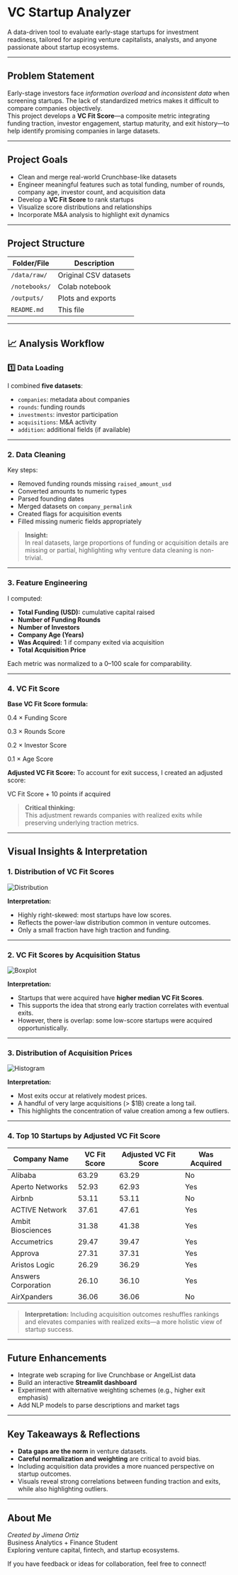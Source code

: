 # VC Startup Analyzer

A data-driven tool to evaluate early-stage startups for investment readiness, tailored for aspiring venture capitalists, analysts, and anyone passionate about startup ecosystems.

---

## Problem Statement

Early-stage investors face *information overload* and *inconsistent data* when screening startups. The lack of standardized metrics makes it difficult to compare companies objectively.  
This project develops a **VC Fit Score**—a composite metric integrating funding traction, investor engagement, startup maturity, and exit history—to help identify promising companies in large datasets.

---

## Project Goals

- Clean and merge real-world Crunchbase-like datasets
- Engineer meaningful features such as total funding, number of rounds, company age, investor count, and acquisition data
- Develop a **VC Fit Score** to rank startups
- Visualize score distributions and relationships
- Incorporate M&A analysis to highlight exit dynamics  

---

## Project Structure

| Folder/File         | Description                                   |
|----------------------|-----------------------------------------------|
| `/data/raw/`         | Original CSV datasets                        |
| `/notebooks/`        | Colab notebook                               |
| `/outputs/`          | Plots and exports                            |
| `README.md`          | This file                                    |

---

## 📈 Analysis Workflow

### 1️⃣ Data Loading

I combined **five datasets**:
- `companies`: metadata about companies
- `rounds`: funding rounds
- `investments`: investor participation
- `acquisitions`: M&A activity
- `addition`: additional fields (if available)

---

### 2️. Data Cleaning

Key steps:
- Removed funding rounds missing `raised_amount_usd`
- Converted amounts to numeric types
- Parsed founding dates
- Merged datasets on `company_permalink`
- Created flags for acquisition events
- Filled missing numeric fields appropriately

> **Insight:**  
> In real datasets, large proportions of funding or acquisition details are missing or partial, highlighting why venture data cleaning is non-trivial.

---

### 3️. Feature Engineering

I computed:
- **Total Funding (USD):** cumulative capital raised
- **Number of Funding Rounds**
- **Number of Investors**
- **Company Age (Years)**
- **Was Acquired:** 1 if company exited via acquisition
- **Total Acquisition Price**

Each metric was normalized to a 0–100 scale for comparability.

---

### 4️. VC Fit Score

**Base VC Fit Score formula:**

0.4 × Funding Score

0.3 × Rounds Score

0.2 × Investor Score

0.1 × Age Score


**Adjusted VC Fit Score:**
To account for exit success, I created an adjusted score:

VC Fit Score + 10 points if acquired


> **Critical thinking:**  
> This adjustment rewards companies with realized exits while preserving underlying traction metrics.

---

## Visual Insights & Interpretation

### 1. Distribution of VC Fit Scores

![Distribution](outputs/distribution_vc_fit_scores.png)

**Interpretation:**
- Highly right-skewed: most startups have low scores.
- Reflects the power-law distribution common in venture outcomes.
- Only a small fraction have high traction and funding.

---

### 2. VC Fit Scores by Acquisition Status

![Boxplot](outputs/boxplot_vc_fit_score_acquisition.png)

**Interpretation:**
- Startups that were acquired have **higher median VC Fit Scores**.
- This supports the idea that strong early traction correlates with eventual exits.
- However, there is overlap: some low-score startups were acquired opportunistically.

---

### 3. Distribution of Acquisition Prices

![Histogram](outputs/histogram_acquisition_prices.png)

**Interpretation:**
- Most exits occur at relatively modest prices.
- A handful of very large acquisitions (> $1B) create a long tail.
- This highlights the concentration of value creation among a few outliers.

---

### 4. Top 10 Startups by Adjusted VC Fit Score

| Company Name       | VC Fit Score | Adjusted VC Fit Score | Was Acquired |
|--------------------|--------------|-----------------------|--------------|
| Alibaba            | 63.29        | 63.29                 | No           |
| Aperto Networks    | 52.93        | 62.93                 | Yes          |
| Airbnb             | 53.11        | 53.11                 | No           |
| ACTIVE Network     | 37.61        | 47.61                 | Yes          |
| Ambit Biosciences  | 31.38        | 41.38                 | Yes          |
| Accumetrics        | 29.47        | 39.47                 | Yes          |
| Approva            | 27.31        | 37.31                 | Yes          |
| Aristos Logic      | 26.29        | 36.29                 | Yes          |
| Answers Corporation| 26.10        | 36.10                 | Yes          |
| AirXpanders        | 36.06        | 36.06                 | No           |

> **Interpretation:**
> Including acquisition outcomes reshuffles rankings and elevates companies with realized exits—a more holistic view of startup success.

---

## Future Enhancements

- Integrate web scraping for live Crunchbase or AngelList data
- Build an interactive **Streamlit dashboard**
- Experiment with alternative weighting schemes (e.g., higher exit emphasis)
- Add NLP models to parse descriptions and market tags  

---

## Key Takeaways & Reflections

- **Data gaps are the norm** in venture datasets.
- **Careful normalization and weighting** are critical to avoid bias.
- Including acquisition data provides a more nuanced perspective on startup outcomes.
- Visuals reveal strong correlations between funding traction and exits, while also highlighting outliers.

---

## About Me

*Created by Jimena Ortiz*  
Business Analytics + Finance Student  
Exploring venture capital, fintech, and startup ecosystems.  

If you have feedback or ideas for collaboration, feel free to connect!




